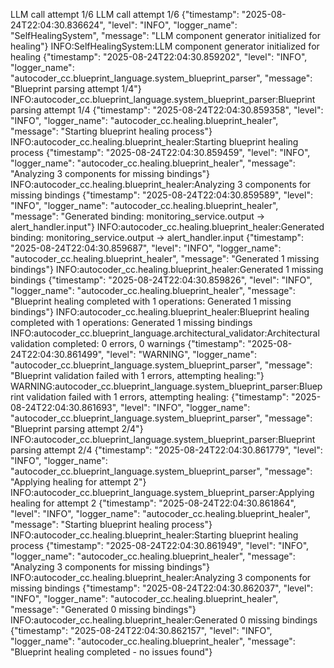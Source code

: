 LLM call attempt 1/6
LLM call attempt 1/6
{"timestamp": "2025-08-24T22:04:30.836624", "level": "INFO", "logger_name": "SelfHealingSystem", "message": "LLM component generator initialized for healing"}
INFO:SelfHealingSystem:LLM component generator initialized for healing
{"timestamp": "2025-08-24T22:04:30.859202", "level": "INFO", "logger_name": "autocoder_cc.blueprint_language.system_blueprint_parser", "message": "Blueprint parsing attempt 1/4"}
INFO:autocoder_cc.blueprint_language.system_blueprint_parser:Blueprint parsing attempt 1/4
{"timestamp": "2025-08-24T22:04:30.859358", "level": "INFO", "logger_name": "autocoder_cc.healing.blueprint_healer", "message": "Starting blueprint healing process"}
INFO:autocoder_cc.healing.blueprint_healer:Starting blueprint healing process
{"timestamp": "2025-08-24T22:04:30.859459", "level": "INFO", "logger_name": "autocoder_cc.healing.blueprint_healer", "message": "Analyzing 3 components for missing bindings"}
INFO:autocoder_cc.healing.blueprint_healer:Analyzing 3 components for missing bindings
{"timestamp": "2025-08-24T22:04:30.859589", "level": "INFO", "logger_name": "autocoder_cc.healing.blueprint_healer", "message": "Generated binding: monitoring_service.output → alert_handler.input"}
INFO:autocoder_cc.healing.blueprint_healer:Generated binding: monitoring_service.output → alert_handler.input
{"timestamp": "2025-08-24T22:04:30.859687", "level": "INFO", "logger_name": "autocoder_cc.healing.blueprint_healer", "message": "Generated 1 missing bindings"}
INFO:autocoder_cc.healing.blueprint_healer:Generated 1 missing bindings
{"timestamp": "2025-08-24T22:04:30.859826", "level": "INFO", "logger_name": "autocoder_cc.healing.blueprint_healer", "message": "Blueprint healing completed with 1 operations: Generated 1 missing bindings"}
INFO:autocoder_cc.healing.blueprint_healer:Blueprint healing completed with 1 operations: Generated 1 missing bindings
INFO:autocoder_cc.blueprint_language.architectural_validator:Architectural validation completed: 0 errors, 0 warnings
{"timestamp": "2025-08-24T22:04:30.861499", "level": "WARNING", "logger_name": "autocoder_cc.blueprint_language.system_blueprint_parser", "message": "Blueprint validation failed with 1 errors, attempting healing:"}
WARNING:autocoder_cc.blueprint_language.system_blueprint_parser:Blueprint validation failed with 1 errors, attempting healing:
{"timestamp": "2025-08-24T22:04:30.861693", "level": "INFO", "logger_name": "autocoder_cc.blueprint_language.system_blueprint_parser", "message": "Blueprint parsing attempt 2/4"}
INFO:autocoder_cc.blueprint_language.system_blueprint_parser:Blueprint parsing attempt 2/4
{"timestamp": "2025-08-24T22:04:30.861779", "level": "INFO", "logger_name": "autocoder_cc.blueprint_language.system_blueprint_parser", "message": "Applying healing for attempt 2"}
INFO:autocoder_cc.blueprint_language.system_blueprint_parser:Applying healing for attempt 2
{"timestamp": "2025-08-24T22:04:30.861864", "level": "INFO", "logger_name": "autocoder_cc.healing.blueprint_healer", "message": "Starting blueprint healing process"}
INFO:autocoder_cc.healing.blueprint_healer:Starting blueprint healing process
{"timestamp": "2025-08-24T22:04:30.861949", "level": "INFO", "logger_name": "autocoder_cc.healing.blueprint_healer", "message": "Analyzing 3 components for missing bindings"}
INFO:autocoder_cc.healing.blueprint_healer:Analyzing 3 components for missing bindings
{"timestamp": "2025-08-24T22:04:30.862037", "level": "INFO", "logger_name": "autocoder_cc.healing.blueprint_healer", "message": "Generated 0 missing bindings"}
INFO:autocoder_cc.healing.blueprint_healer:Generated 0 missing bindings
{"timestamp": "2025-08-24T22:04:30.862157", "level": "INFO", "logger_name": "autocoder_cc.healing.blueprint_healer", "message": "Blueprint healing completed - no issues found"}
